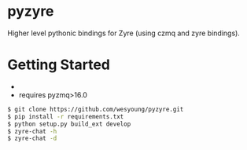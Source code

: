 # pyzyre
Higher level pythonic bindings for Zyre (using czmq and zyre bindings).

# Getting Started
* 
* requires pyzmq>16.0

```bash
$ git clone https://github.com/wesyoung/pyzyre.git
$ pip install -r requirements.txt
$ python setup.py build_ext develop
$ zyre-chat -h
$ zyre-chat -d
```
